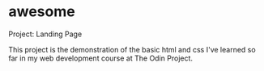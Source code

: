 # awesome
Project: Landing Page

This project is the demonstration of the basic html and css I've learned so far in my web development course at The Odin Project.